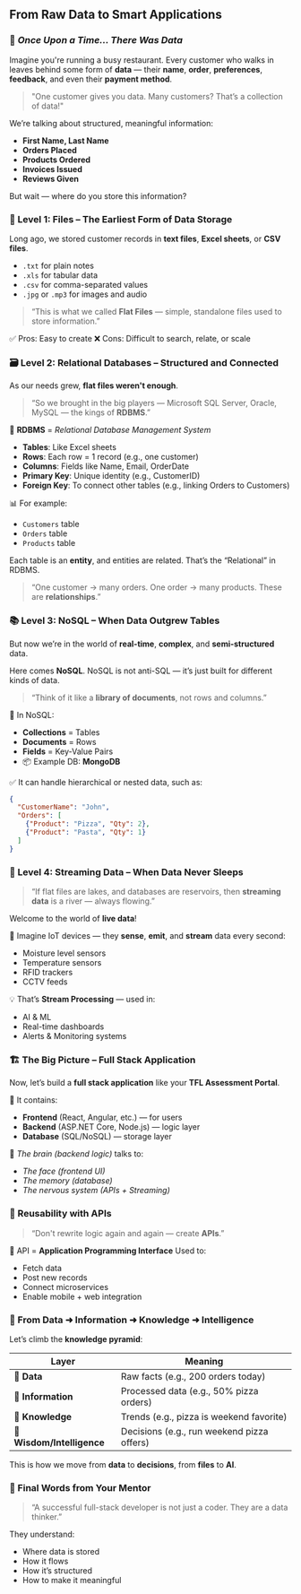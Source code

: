 ## **From Raw Data to Smart Applications**

### 🧠 *Once Upon a Time... There Was Data*

Imagine you're running a busy restaurant. Every customer who walks in leaves behind some form of **data** — their **name**, **order**, **preferences**, **feedback**, and even their **payment method**.

> "One customer gives you data. Many customers? That’s a collection of data!"

We’re talking about structured, meaningful information:

* **First Name, Last Name**
* **Orders Placed**
* **Products Ordered**
* **Invoices Issued**
* **Reviews Given**

But wait — where do you store this information?

### 📁 Level 1: Files – The Earliest Form of Data Storage

Long ago, we stored customer records in **text files**, **Excel sheets**, or **CSV files**.

* `.txt` for plain notes
* `.xls` for tabular data
* `.csv` for comma-separated values
* `.jpg` or `.mp3` for images and audio

> “This is what we called **Flat Files** — simple, standalone files used to store information.”

✅ Pros: Easy to create
❌ Cons: Difficult to search, relate, or scale

### 🗃️ Level 2: Relational Databases – Structured and Connected

As our needs grew, **flat files weren't enough**.

> “So we brought in the big players — Microsoft SQL Server, Oracle, MySQL — the kings of **RDBMS**.”

📌 **RDBMS** = *Relational Database Management System*

* **Tables**: Like Excel sheets
* **Rows**: Each row = 1 record (e.g., one customer)
* **Columns**: Fields like Name, Email, OrderDate
* **Primary Key**: Unique identity (e.g., CustomerID)
* **Foreign Key**: To connect other tables (e.g., linking Orders to Customers)

📊 For example:

* `Customers` table
* `Orders` table
* `Products` table

Each table is an **entity**, and entities are related. That’s the “Relational” in RDBMS.

> “One customer → many orders. One order → many products. These are **relationships**.”


### 📚 Level 3: NoSQL – When Data Outgrew Tables

But now we’re in the world of **real-time**, **complex**, and **semi-structured** data.

Here comes **NoSQL**.
NoSQL is not anti-SQL — it’s just built for different kinds of data.

> “Think of it like a **library of documents**, not rows and columns.”

📌 In NoSQL:

* **Collections** = Tables
* **Documents** = Rows
* **Fields** = Key-Value Pairs
* 📦 Example DB: **MongoDB**

✅ It can handle hierarchical or nested data, such as:

```json
{
  "CustomerName": "John",
  "Orders": [
    {"Product": "Pizza", "Qty": 2},
    {"Product": "Pasta", "Qty": 1}
  ]
}
```

### 🌊 Level 4: Streaming Data – When Data Never Sleeps

> “If flat files are lakes, and databases are reservoirs, then **streaming data** is a river — always flowing.”

Welcome to the world of **live data**!

📡 Imagine IoT devices — they **sense**, **emit**, and **stream** data every second:

* Moisture level sensors
* Temperature sensors
* RFID trackers
* CCTV feeds

💡 That’s **Stream Processing** — used in:

* AI & ML
* Real-time dashboards
* Alerts & Monitoring systems


### 🏗️ The Big Picture – Full Stack Application

Now, let’s build a **full stack application** like your **TFL Assessment Portal**.

🔧 It contains:

* **Frontend** (React, Angular, etc.) — for users
* **Backend** (ASP.NET Core, Node.js) — logic layer
* **Database** (SQL/NoSQL) — storage layer

🧠 *The brain (backend logic)* talks to:

* *The face (frontend UI)*
* *The memory (database)*
* *The nervous system (APIs + Streaming)*

### 🔄 Reusability with APIs

> “Don't rewrite logic again and again — create **APIs**.”

📌 API = **Application Programming Interface**
Used to:

* Fetch data
* Post new records
* Connect microservices
* Enable mobile + web integration


### 🧠 From Data ➜ Information ➜ Knowledge ➜ Intelligence

Let’s climb the **knowledge pyramid**:

| Layer                      | Meaning                                    |
| -------------------------- | ------------------------------------------ |
| 🔹 **Data**                | Raw facts (e.g., 200 orders today)         |
| 🔹 **Information**         | Processed data (e.g., 50% pizza orders)    |
| 🔹 **Knowledge**           | Trends (e.g., pizza is weekend favorite)   |
| 🔹 **Wisdom/Intelligence** | Decisions (e.g., run weekend pizza offers) |

This is how we move from **data** to **decisions**, from **files** to **AI**.

### 🏁 Final Words from Your Mentor

> “A successful full-stack developer is not just a coder. They are a data thinker.”

They understand:

* Where data is stored
* How it flows
* How it’s structured
* How to make it meaningful

